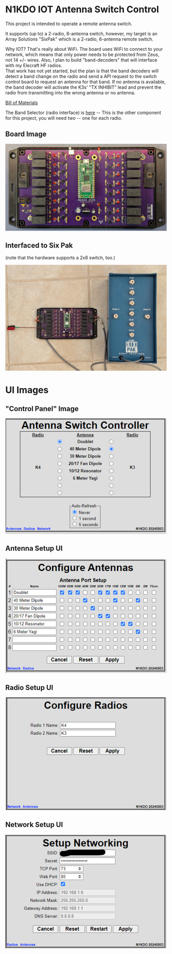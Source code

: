 # N1KDO IOT Antenna Switch Control

This project is intended to operate a remote antenna switch.  

It supports (up to) a 2-radio, 8-antenna switch, however, my target is an Array 
Solutions "SixPak" which is a 2-radio, 6-antenna remote switch.  

Why IOT?  That's really about WiFi.  The board uses WiFi to connect to your network,
which means that only power needs to be protected from Zeus, not 14 +/- wires.  Also, 
I plan to build "band-decoders" that will interface with my Elecraft HF radios.  
That work has not yet started, but the plan is that the band decoders will detect
a band change on the radio and send a API request to the switch control board to 
request an antenna for that band.  If no antenna is available, the band decoder
will activate the K3s' "TX INHIBIT" lead and prevent the radio from transmitting
into the wrong antenna or no antenna.

[Bill of Materials](BOM.md)

The Band Selector (radio interface) is [here](https://github.com/n1kdo/BandSelector) -- 
This is the other component for this project, you will need _two_ -- one for each radio.

## Board Image
![Board Image](images/board-image.jpg)

## Interfaced to Six Pak

(note that the hardware supports a 2x8 switch, too.)

![Interfaced to Six Pak](images/with-six-pak.jpg)

# UI Images

## "Control Panel" Image
![Control UI](images/control-ui.png)

## Antenna Setup UI
![Antenna Setup UI](images/antenna-ui.png)

## Radio Setup UI
![Radio Setup UI](images/radios-ui.png)

## Network Setup UI
![Network Setup UI](images/network-ui.png)

